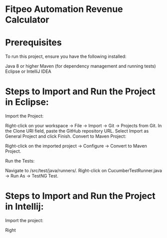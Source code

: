 # Fitpeo Automation Revenue Calculator

# Prerequisites
To run this project, ensure you have the following installed:

Java 8 or higher
Maven (for dependency management and running tests)
Eclipse or IntelliJ IDEA


# Steps to Import and Run the Project in Eclipse:

Import the Project:

Right-click on your workspace → File → Import → Git → Projects from Git.
In the Clone URI field, paste the GitHub repository URL.
Select Import as General Project and click Finish.
Convert to Maven Project:

Right-click on the imported project → Configure → Convert to Maven Project.

Run the Tests:

Navigate to /src/test/java/runners/.
Right-click on CucumberTestRunner.java → Run As → TestNG Test.

# Steps to Import and Run the Project in Intellij:

Import the project:

Right
